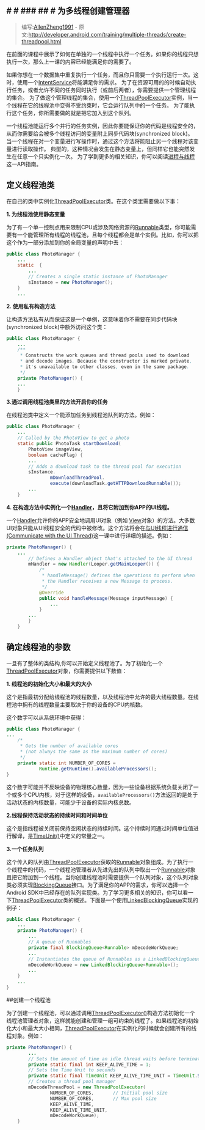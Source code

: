 ## # # ### ## # 为多线程创建管理器

> 编写:[AllenZheng1991](https://github.com/AllenZheng1991) - 原文:<http://developer.android.com/training/multiple-threads/create-threadpool.html>

在前面的课程中展示了如何在单独的一个线程中执行一个任务。如果你的线程只想执行一次，那么上一课的内容已经能满足你的需要了。

如果你想在一个数据集中重复执行一个任务，而且你只需要一个执行运行一次。这时，使用一个[IntentService](http://developer.android.com/reference/android/app/IntentService.html)将能满足你的需求。
为了在资源可用的的时候自动执行任务，或者允许不同的任务同时执行（或前后两者），你需要提供一个管理线程的集合。
为了做这个管理线程的集合，使用一个[ThreadPoolExecutor](http://developer.android.com/reference/java/util/concurrent/ThreadPoolExecutor.html)实例，当一个线程在它的线程池中变得不受约束时，它会运行队列中的一个任务。
为了能执行这个任务，你所需要做的就是把它加入到这个队列。

一个线程池能运行多个并行的任务实例，因此你要能保证你的代码是线程安全的，从而你需要给会被多个线程访问的变量附上同步代码块(synchronized block)。
当一个线程在对一个变量进行写操作时，通过这个方法将能阻止另一个线程对该变量进行读取操作。
典型的，这种情况会发生在静态变量上，但同样它也能突然发生在任意一个只实例化一次。
为了学到更多的相关知识，你可以阅读[进程与线程](http://developer.android.com/guide/components/processes-and-threads.html)这一API指南。

## 定义线程池类

在自己的类中实例化[ThreadPoolExecutor](http://developer.android.com/reference/java/util/concurrent/ThreadPoolExecutor.html)类。在这个类里需要做以下事：

**1. 为线程池使用静态变量**

为了有一个单一控制点用来限制CPU或涉及网络资源的[Runnable](http://developer.android.com/reference/java/lang/Runnable.html)类型，你可能需要有一个能管理所有线程的线程池，且每个线程都会是单个实例。比如，你可以把这个作为一部分添加到你的全局变量的声明中去：

```java
public class PhotoManager {
    ...
    static  {
        ...
        // Creates a single static instance of PhotoManager
        sInstance = new PhotoManager();
    }
    ...
```

**2. 使用私有构造方法**

让构造方法私有从而保证这是一个单例，这意味着你不需要在同步代码块(synchronized block)中额外访问这个类：

```java
public class PhotoManager {
    ...
    /**
     * Constructs the work queues and thread pools used to download
     * and decode images. Because the constructor is marked private,
     * it's unavailable to other classes, even in the same package.
     */
    private PhotoManager() {
    ...
    }
```

**3.通过调用线程池类里的方法开启你的任务**

在线程池类中定义一个能添加任务到线程池队列的方法。例如：

```java
public class PhotoManager {
    ...
    // Called by the PhotoView to get a photo
    static public PhotoTask startDownload(
        PhotoView imageView,
        boolean cacheFlag) {
        ...
        // Adds a download task to the thread pool for execution
        sInstance.
                mDownloadThreadPool.
                execute(downloadTask.getHTTPDownloadRunnable());
        ...
    }
```

**4. 在构造方法中实例化一个[Handler](http://developer.android.com/reference/android/os/Handler.html)，且将它附加到你APP的UI线程。**

一个[Handler](http://developer.android.com/reference/android/os/Handler.html)允许你的APP安全地调用UI对象（例如 [View](http://developer.android.com/reference/android/view/View.html)对象）的方法。大多数UI对象只能从UI线程安全的代码中被修改。这个方法将会在[与UI线程进行通信(Communicate with the UI Thread)](performance/multi-threads/communicate-ui.html)这一课中进行详细的描述。例如：

```java
private PhotoManager() {
    ...
        // Defines a Handler object that's attached to the UI thread
        mHandler = new Handler(Looper.getMainLooper()) {
            /*
             * handleMessage() defines the operations to perform when
             * the Handler receives a new Message to process.
             */
            @Override
            public void handleMessage(Message inputMessage) {
                ...
            }
        ...
        }
    }
```

## 确定线程池的参数

一旦有了整体的类结构,你可以开始定义线程池了。为了初始化一个[ThreadPoolExecutor](http://developer.android.com/reference/java/util/concurrent/ThreadPoolExecutor.html)对象，你需要提供以下数值：

**1. 线程池的初始化大小和最大的大小**

这个是指最初分配给线程池的线程数量，以及线程池中允许的最大线程数量。在线程池中拥有的线程数量主要取决于你的设备的CPU内核数。

这个数字可以从系统环境中获得：

```java
public class PhotoManager {
...
    /*
     * Gets the number of available cores
     * (not always the same as the maximum number of cores)
     */
    private static int NUMBER_OF_CORES =
            Runtime.getRuntime().availableProcessors();
}
```

这个数字可能并不反映设备的物理核心数量，因为一些设备根据系统负载关闭了一个或多个CPU内核，对于这样的设备，`availableProcessors()`方法返回的是处于活动状态的内核数量，可能少于设备的实际内核总数。

**2.线程保持活动状态的持续时间和时间单位**

这个是指线程被关闭前保持空闲状态的持续时间。这个持续时间通过时间单位值进行解译，是[TimeUnit()](http://developer.android.com/reference/java/util/concurrent/TimeUnit.html)中定义的常量之一。

**3.一个任务队列**

这个传入的队列由[ThreadPoolExecutor](http://developer.android.com/reference/java/util/concurrent/ThreadPoolExecutor.html)获取的[Runnable](http://developer.android.com/reference/java/lang/Runnable.html)对象组成。为了执行一个线程中的代码，一个线程池管理者从先进先出的队列中取出一个[Runnable](http://developer.android.com/reference/java/lang/Runnable.html)对象且把它附加到一个线程。当你创建线程池时需要提供一个队列对象，这个队列对象类必须实现[BlockingQueue](http://developer.android.com/reference/java/util/concurrent/BlockingQueue.html)接口。为了满足你的APP的需求，你可以选择一个Android SDK中已经存在的队列实现类。为了学习更多相关的知识，你可以看一下[ThreadPoolExecutor](http://developer.android.com/reference/java/util/concurrent/ThreadPoolExecutor.html)类的概述。下面是一个使用[LinkedBlockingQueue](http://developer.android.com/reference/java/util/concurrent/LinkedBlockingQueue.html)实现的例子：

```java
public class PhotoManager {
    ...
    private PhotoManager() {
        ...
        // A queue of Runnables
        private final BlockingQueue<Runnable> mDecodeWorkQueue;
        ...
        // Instantiates the queue of Runnables as a LinkedBlockingQueue
        mDecodeWorkQueue = new LinkedBlockingQueue<Runnable>();
        ...
    }
    ...
}
```

##创建一个线程池

为了创建一个线程池，可以通过调用<a href="http://developer.android.com/reference/java/util/concurrent/ThreadPoolExecutor.html#ThreadPoolExecutor(int, int, long, java.util.concurrent.TimeUnit, java.util.concurrent.BlockingQueue<java.lang.Runnable>)" target="_blank">ThreadPoolExecutor()</a>构造方法初始化一个线程池管理者对象，这样就能创建和管理一组可约束的线程了。如果线程池的初始化大小和最大大小相同，[ThreadPoolExecutor](http://developer.android.com/reference/java/util/concurrent/ThreadPoolExecutor.html)在实例化的时候就会创建所有的线程对象。例如：

```java
private PhotoManager() {
        ...
        // Sets the amount of time an idle thread waits before terminating
        private static final int KEEP_ALIVE_TIME = 1;
        // Sets the Time Unit to seconds
        private static final TimeUnit KEEP_ALIVE_TIME_UNIT = TimeUnit.SECONDS;
        // Creates a thread pool manager
        mDecodeThreadPool = new ThreadPoolExecutor(
                NUMBER_OF_CORES,       // Initial pool size
                NUMBER_OF_CORES,       // Max pool size
                KEEP_ALIVE_TIME,
                KEEP_ALIVE_TIME_UNIT,
                mDecodeWorkQueue);
    }
```



